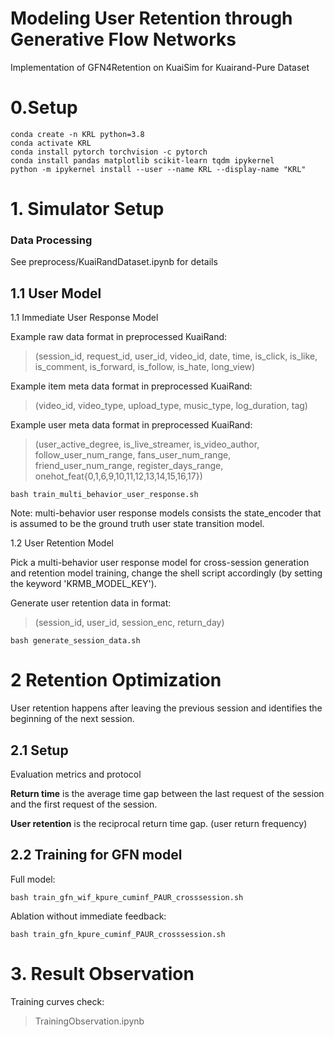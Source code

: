 # Modeling User Retention through Generative Flow Networks

Implementation of GFN4Retention on KuaiSim for Kuairand-Pure Dataset

# 0.Setup

```
conda create -n KRL python=3.8
conda activate KRL
conda install pytorch torchvision -c pytorch
conda install pandas matplotlib scikit-learn tqdm ipykernel
python -m ipykernel install --user --name KRL --display-name "KRL"
```

# 1. Simulator Setup

### Data Processing

See preprocess/KuaiRandDataset.ipynb for details


## 1.1 User Model

1.1 Immediate User Response Model

Example raw data format in preprocessed KuaiRand: 

> (session_id, request_id, user_id, video_id, date, time, is_click, is_like, is_comment, is_forward, is_follow, is_hate, long_view)

Example item meta data format in preprocessed KuaiRand: 

> (video_id, video_type, upload_type, music_type, log_duration, tag)

Example user meta data format in preprocessed KuaiRand: 

> (user_active_degree, is_live_streamer, is_video_author, follow_user_num_range, fans_user_num_range, friend_user_num_range, register_days_range, onehot_feat{0,1,6,9,10,11,12,13,14,15,16,17})

```
bash train_multi_behavior_user_response.sh
```

Note: multi-behavior user response models consists the state_encoder that is assumed to be the ground truth user state transition model.

1.2 User Retention Model

Pick a multi-behavior user response model for cross-session generation and retention model training, change the shell script accordingly (by setting the keyword 'KRMB_MODEL_KEY').

Generate user retention data in format:

> (session_id, user_id, session_enc, return_day)

```
bash generate_session_data.sh
```

# 2 Retention Optimization

User retention happens after leaving the previous session and identifies the beginning of the next session.

## 2.1 Setup

Evaluation metrics and protocol

**Return time** is the average time gap between the last request of the session and the first request of the session. 

**User retention** is the reciprocal return time gap. (user return frequency)

## 2.2 Training for GFN model

Full model:

```
bash train_gfn_wif_kpure_cuminf_PAUR_crosssession.sh
```

Ablation without immediate feedback:

```
bash train_gfn_kpure_cuminf_PAUR_crosssession.sh
```


# 3. Result Observation

Training curves check:

> TrainingObservation.ipynb
